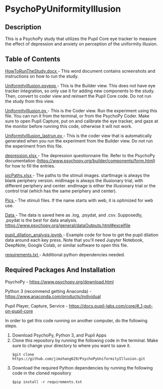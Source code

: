# PsychoPyUniformityIllusion

## Description
This is a PsychoPy study that utilizes the Pupil Core eye tracker to measure the effect of depression and anxiety on perception of the uniformity illusion.

## Table of Contents
<ins> HowToRunTheStudy.docx </ins> - This word document contains screenshots and instructions on how to run the study.

<ins> UniformityIllusion.psyexp </ins> - This is the Builder view. This does not have eye tracker integration, so only use it for adding new components to the study. Then, convert to coder view and reinsert the Pupil Core code. Do not run the study from this view.

<ins> UniformityIllusion.py </ins> - This is the Coder view. Run the experiment using this file. You can run it from the terminal, or from the PsychoPy Coder. Make sure to open Pupil Capture, put on and calibrate the eye tracker, and gaze at the monitor before running this code, otherwise it will not work.

<ins> UniformityIllusion_lastrun.py </ins> - This is the coder view that is automatically generated when you run the experiment from the Builder view. Do not run the experiment from this file.

<ins> depression.xlsx </ins> - The depression questionnaire file. Refer to the PsychoPy documentation (https://www.psychopy.org/builder/components/form.html) for how to fill the entries.

<ins> picPaths.xlsx </ins> - The paths to the stimuli images. startImage is always the blank periphery version. midImage is always the illusionary trial, with different periphery and center. endImage is either the illusionary trial or the control trial (which has the same periphery and center).

<ins> Pics </ins> - The stimuli files. If the name starts with web, it is optimized for web use.

<ins> Data </ins> - The data is saved here as .log, .psydat, and .csv. Supposedly, .psydat is the best for data analysis. https://www.psychopy.org/general/dataOutputs.html#excelfile

<ins> pupil_dilation_analysis.ipynb </ins> - Example code for how to get the pupil dilation data around each key press. Note that you'll need Jupyter Notebook, DeepNote, Google Colab, or similar software to open this file.

<ins> requirements.txt </ins> - Additional python dependencies needed. 

## Required Packages And Installation


PsychoPy - https://www.psychopy.org/download.html

Python 3 (recommend getting Anaconda) - https://www.anaconda.com/products/individual

Pupil Player, Capture, Service - https://docs.pupil-labs.com/core/#_1-put-on-pupil-core


In order to get this code running on another computer, do the following steps.

1. Download PsychoPy, Python 3, and Pupil Apps
2. Clone this repository by running the following code in the terminal. Make sure to change your directory to where you want to save it.
   ```
   $git clone https://github.com/jimzhang629/PsychoPyUniformityIllusion.git
   ```
3. Download the required Python dependencies by running the following code in the cloned repository
   ```
   $pip install -r requirements.txt
   ```
   
    


